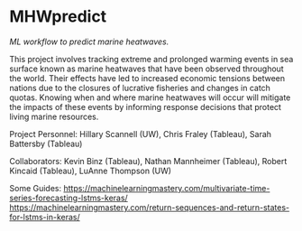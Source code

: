 # MHWpredict
*ML workflow to predict marine heatwaves.* 

This project involves tracking extreme and prolonged warming events in sea surface known as marine heatwaves that have been observed throughout the world. Their effects have led to increased economic tensions between nations due to the closures of lucrative fisheries and changes in catch quotas. Knowing when and where marine heatwaves will occur will mitigate the impacts of these events by informing response decisions that protect living marine resources.


Project Personnel: Hillary Scannell (UW), Chris Fraley (Tableau), Sarah Battersby (Tableau)
        
Collaborators: Kevin Binz (Tableau), Nathan Mannheimer (Tableau), Robert Kincaid (Tableau), LuAnne Thompson (UW)


Some Guides:
https://machinelearningmastery.com/multivariate-time-series-forecasting-lstms-keras/
https://machinelearningmastery.com/return-sequences-and-return-states-for-lstms-in-keras/
